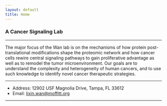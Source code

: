 ```yaml
---
layout: default
title: Home
---
```


###  A Cancer Signaling Lab
* * *
The major focus of the Wan lab is on the mechanisms of how protein post-translational modifications shape the proteomic network and how cancer cells rewire central signaling pathways to gain proliferative advantage as well as to remodel the tumor microenvironment. Our goals are to understand the complexity and heterogeneity of human cancers, and to use such knowledge to identify novel cancer therapeutic strategies.
* * *
- Address: 12902 USF Magnolia Drive, Tampa, FL 33612
- Email: lixin.wan@moffitt.org
* * *
